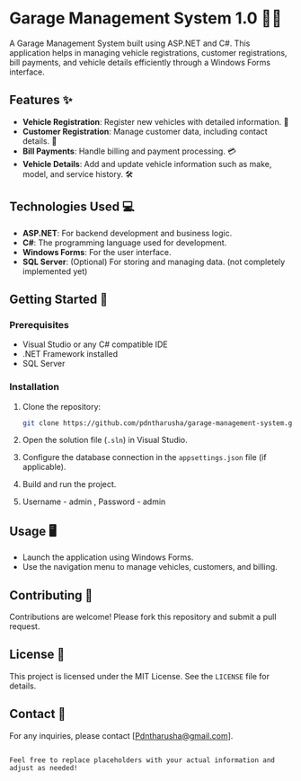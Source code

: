 # Garage Management System 1.0 🚗🔧

A Garage Management System built using ASP.NET and C#. This application helps in managing vehicle registrations, customer registrations, bill payments, and vehicle details efficiently through a Windows Forms interface.

## Features ✨

- **Vehicle Registration**: Register new vehicles with detailed information. 🚙
- **Customer Registration**: Manage customer data, including contact details. 👤
- **Bill Payments**: Handle billing and payment processing. 💳
- **Vehicle Details**: Add and update vehicle information such as make, model, and service history. 🛠️

## Technologies Used 💻

- **ASP.NET**: For backend development and business logic.
- **C#**: The programming language used for development.
- **Windows Forms**: For the user interface.
- **SQL Server**: (Optional) For storing and managing data. (not completely implemented yet)

  
## Getting Started 🚀

### Prerequisites

- Visual Studio or any C# compatible IDE
- .NET Framework installed
- SQL Server 

### Installation

1. Clone the repository:
    ```bash
    git clone https://github.com/pdntharusha/garage-management-system.git
    ```

2. Open the solution file (`.sln`) in Visual Studio.

3. Configure the database connection in the `appsettings.json` file (if applicable).

4. Build and run the project.

5. Username - admin , Password - admin

## Usage 🖥️

- Launch the application using Windows Forms.
- Use the navigation menu to manage vehicles, customers, and billing.

## Contributing 🤝

Contributions are welcome! Please fork this repository and submit a pull request.

## License 📜

This project is licensed under the MIT License. See the `LICENSE` file for details.

## Contact 📧

For any inquiries, please contact [Pdntharusha@gmail.com].
```

Feel free to replace placeholders with your actual information and adjust as needed!
